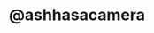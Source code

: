 ---
layout: "layouts/project.njk"
order: 2
title: "@ashhasacamera"
language: HTML/CSS, JS, Sketch
desc: Website and visual identity for @AshHasACamera
type: Web Design & Development
large_image_url: "./projects/ashhasacamera/main@2x.png"
small_image_url: "./projects/ashhasacamera/main@1x.png"
local_image_url: "./main@2x.png"
color: "#DDE8EF"
tags: web
---